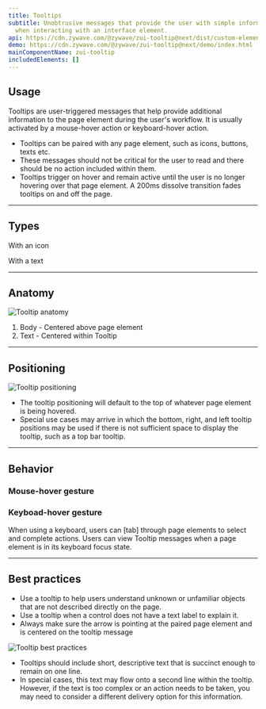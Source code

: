 ```yaml
---
title: Tooltips
subtitle: Unobtrusive messages that provide the user with simple information
  when interacting with an interface element.
api: https://cdn.zywave.com/@zywave/zui-tooltip@next/dist/custom-elements.json
demo: https://cdn.zywave.com/@zywave/zui-tooltip@next/demo/index.html
mainComponentName: zui-tooltip
includedElements: []
---
```

## Usage

Tooltips are user-triggered messages that help provide additional information to the page element during the user's workflow. It is usually activated by a mouse-hover action or keyboard-hover action. 

* Tooltips can be paired with any page element, such as icons, buttons, texts etc.
* These messages should not be critical for the user to read and there should be no action included within them.
* Tooltips trigger on hover and remain active until the user is no longer hovering over that page element. A 200ms dissolve transition fades tooltips on and off the page.



- - -

## Types

With an icon

With a text 

- - -

## Anatomy

![Tooltip anatomy](/images/components/tooltips/tooltips-anatomy.svg)

1. Body - Centered above page element
2. Text - Centered within Tooltip

- - -

## Positioning

![Tooltip positioning](/images/components/tooltips/tooltips-positioning.svg)

* The tooltip positioning will default to the top of whatever page element is being hovered.
* Special use cases may arrive in which the bottom, right, and left tooltip positions may be used if there is not sufficient space to display the tooltip, such as a top bar tooltip.

- - -

## Behavior

### Mouse-hover gesture



### Keyboad-hover gesture

When using a keyboard, users can \[tab] through page elements to select and complete actions. Users can view Tooltip messages when a page element is in its keyboard focus state. 

- - -

## Best practices

* Use a tooltip to help users understand unknown or unfamiliar objects that are not described directly on the page.
* Use a tooltip when a control does not have a text label to explain it.
* Always make sure the arrow is pointing at the paired page element and is centered on the tooltip message

![Tooltip best practices](/images/components/tooltips/tooltips-bestpractice.svg)

* Tooltips should include short, descriptive text that is succinct enough to remain on one line.
* In special cases, this text may flow onto a second line within the tooltip. However, if the text is too complex or an action needs to be taken, you may need to consider a different delivery option for this information.